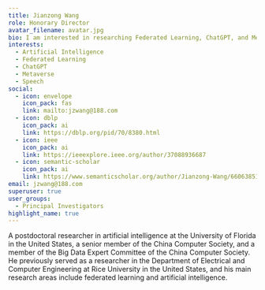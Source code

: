 ```yaml
---
title: Jianzong Wang
role: Honorary Director
avatar_filename: avatar.jpg
bio: I am interested in researching Federated Learning, ChatGPT, and Metaverse.
interests:
  - Artificial Intelligence
  - Federated Learning
  - ChatGPT
  - Metaverse
  - Speech
social:
  - icon: envelope
    icon_pack: fas
    link: mailto:jzwang@188.com
  - icon: dblp
    icon_pack: ai
    link: https://dblp.org/pid/70/8380.html
  - icon: ieee
    icon_pack: ai
    link: https://ieeexplore.ieee.org/author/37088936687
  - icon: semantic-scholar
    icon_pack: ai
    link: https://www.semanticscholar.org/author/Jianzong-Wang/66063851
email: jzwang@188.com
superuser: true
user_groups:
  - Principal Investigators
highlight_name: true
---
```


A postdoctoral researcher in artificial intelligence at the University of Florida in the United States, a senior member of the China Computer Society, and a member of the Big Data Expert Committee of the China Computer Society. He previously served as a researcher in the Department of Electrical and Computer Engineering at Rice University in the United States, and his main research areas include federated learning and artificial intelligence.